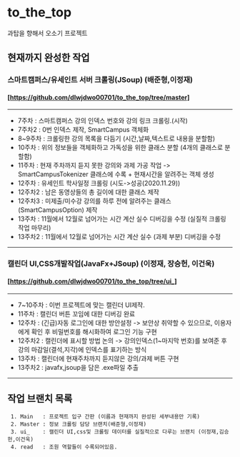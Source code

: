 # to_the_top
과탑을 향해서 오소기 프로젝트



## 현재까지 완성한 작업
### 스마트캠퍼스/유세인트 서버 크롤링(JSoup) (배준형,이정재)
#### [https://github.com/dlwjdwo00701/to_the_top/tree/master]
------------------------------------------
   * 7주차   : 스마트캠퍼스 강의 인덱스 번호와 강의 링크 크롤링.(시작)
   * 7주차2  : 0번 인덱스 제작, SmartCampus 객체화
   * 8~9주차 : 크롤링한 강의 목록을 다듬기 (시간,날짜,텍스트로 내용을 분할함)
   * 10주차  : 위의 정보들을 객체화하고 가독성을 위한 클래스 분할 (4개의 클래스로 분할함)
   * 11주차  : 현재 주차까지 듣지 못한 강의와 과제 가공 작업 -> SmartCampusTokenizer 클래스에 수록 + 현재시간을 알려주는 객체 생성
   * 12주차  : 유세인트 학사일정 크롤링 (시도->성공(2020.11.29))
   * 12주차2 : 남은 동영상들의 총 길이에 대한 클래스 제작
   * 12주차3 : 미제출/미수강 강의를 하루 전에 알려주는 클래스 (SmartCampusOption) 제작
   * 13주차  : 11월에서 12월로 넘어가는 시간 계산 실수 디버깅을 수정 (실질적 크롤링 작업 마무리)
   * 13주차2 : 11월에서 12월로 넘어가는 시간 계산 실수 (과제 부분) 디버깅을 수정 
 ------------------------------------------
 
### 캘린더 UI,CSS개발작업(JavaFx+JSoup) (이정재, 장승헌, 이건욱)
#### [https://github.com/dlwjdwo00701/to_the_top/tree/ui_]
---------------------------------------------
   * 7~10주차 : 이번 프로젝트에 맞는 캘린더 UI제작.
   * 11주차   : 캘린더 버튼 꼬임에 대한 디버깅 완료
   * 12주차   : (긴급)자동 로그인에 대한 방안설정 -> 보안상 취약할 수 있으므로, 이용자에게 확인 후 비밀번호를 해시화하여 로그인 기능 구현
   * 12주차2  : 캘린더에 표시할 방법 논의        -> 강의인덱스(1~마지막 번호)를 보여준 후 강의 마감일(결석,지각)에 인덱스를 표기하는 방식
   * 13주차   : 캘린더에 현재주차까지 듣지않은 강의/과제 버튼 구현
   * 13주차2  : javafx,jsoup을 담은 .exe파일 추출
 ------------------------------------------
   
   
   
 
  ## 작업 브랜치 목록
     1. Main   : 프로젝트 입구 간판 (이름과 현재까지 완성된 세부내용만 기록)
     2. Master : 정보 크롤링 담당 브랜치(배준형,이정재)
     3. ui_    : 캘린더 UI,css및 크롤링 데이터를 실질적으로 다루는 브랜치 (이정재,김승헌,이건욱)
     4. read   : 조원 역할들이 수록되어있음.
